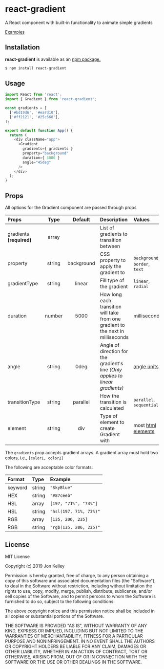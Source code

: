 # react-gradient
  
A React component with built-in functionality to animate simple gradients

[Examples](https://jonkelley88.github.io/react-gradient/)

## Installation

**react-gradient** is available as an [npm package.](https://www.npmjs.com/package/react-gradient)
```bash
$ npm install react-gradient
```

## Usage

```js
import React from 'react';
import { Gradient } from 'react-gradient';

const gradients = [
  ['#bd19d6', '#ea7d10'],
  ['#ff2121', '#25c668'],
];

export default function App() {
  return (
    <div className="app">
      <Gradient
        gradients={ gradients }
        property="background"
        duration={ 3000 }
        angle="45deg"
      />
    </div>
  );
}
```

## Props

All options for the Gradient component are passed through props

| Props                          | Type         | Default    | Description   | Values                                      
| :-----------------------       | :----:       | :----:     | :------------ | :-----
| gradients **(required)**       | array        |            | List of gradients to transition between | 
| property                       | string       | background | CSS property to apply the gradient to | `background`, <br> `border`, <br> `text`
| gradientType                   | string       | linear     | Fill type of the gradient | `linear`, <br> `radial`
| duration                       | number       | 5000       | How long each transition will take from one gradient to the next in milliseconds | milliseconds
| angle                          | string       | 0deg       | Angle of direction for the gradient's line <i>(Only applies to linear gradients)<i> | [angle units](https://developer.mozilla.org/en-US/docs/Web/CSS/angle)
| transitionType                 | string       | parallel   | How the transition is calculated | `parallel`, <br> `sequential`
| element                        | string       | div        | Type of element to create Gradient with | most [html elements](https://developer.mozilla.org/en-US/docs/Web/HTML/Element)
	


The `gradients` prop accepts gradient arrays. A gradient array must hold two colors, i.e., `[color1, color2]`

The following are acceptable color formats:

| Format   | Type   | Example
| :------- | :----- | :---------------
| keyword  | string | `"SkyBlue"`
| HEX      | string | `"#87ceeb"`
| HSL      | array  | `[197, "71%", "73%"]`
| HSL      | string  | `"hsl(197, 71%, 73%)"`
| RGB      | array  | `[135, 206, 235]`
| RGB      | string | `"rgb(135, 206, 235)"`

## License

MIT License

Copyright (c) 2019 Jon Kelley

Permission is hereby granted, free of charge, to any person obtaining a copy
of this software and associated documentation files (the "Software"), to deal
in the Software without restriction, including without limitation the rights
to use, copy, modify, merge, publish, distribute, sublicense, and/or sell
copies of the Software, and to permit persons to whom the Software is
furnished to do so, subject to the following conditions:

The above copyright notice and this permission notice shall be included in all
copies or substantial portions of the Software.

THE SOFTWARE IS PROVIDED "AS IS", WITHOUT WARRANTY OF ANY KIND, EXPRESS OR
IMPLIED, INCLUDING BUT NOT LIMITED TO THE WARRANTIES OF MERCHANTABILITY,
FITNESS FOR A PARTICULAR PURPOSE AND NONINFRINGEMENT. IN NO EVENT SHALL THE
AUTHORS OR COPYRIGHT HOLDERS BE LIABLE FOR ANY CLAIM, DAMAGES OR OTHER
LIABILITY, WHETHER IN AN ACTION OF CONTRACT, TORT OR OTHERWISE, ARISING FROM,
OUT OF OR IN CONNECTION WITH THE SOFTWARE OR THE USE OR OTHER DEALINGS IN THE
SOFTWARE.
